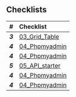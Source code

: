 ## Checklists
          

| #       | Checklist                                                    |
| :------ | :----------------------------------------------------------- |
| ***3*** | [03_Grid_Table](../03_Grid_Table/checklist.md) |
| ***4*** | [04_Phpmyadmin](../04_Phpmyadmin/checklist.md) |
| ***4*** | [04_Phpmyadmin](../04_Phpmyadmin/checklist.md) |
| ***5*** | [05_API_starter](../05_API_starter/checklist.md) |
| ***4*** | [04_Phpmyadmin](../04_Phpmyadmin/checklist.md) |
| ***4*** | [04_Phpmyadmin](../04_Phpmyadmin/checklist.md) |
